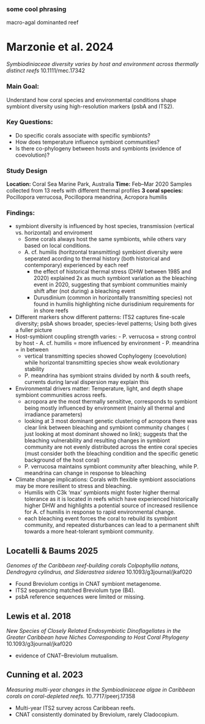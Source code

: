 ### some cool phrasing 
macro-agal dominanted reef 
# Marzonie et al. 2024
*Symbiodiniaceae diversity varies by host and environment across thermally distinct reefs* 10.1111/mec.17342
### Main Goal: 
Understand how coral species and environmental conditions shape symbiont diversity using high-resolution markers (psbA and ITS2).
### Key Questions:
- Do specific corals associate with specific symbionts?
- How does temperature influence symbiont communities?
- Is there co-phylogeny between hosts and symbionts (evidence of coevolution)?
### Study Design 
**Location:** Coral Sea Marine Park, Australia
**Time:** Feb–Mar 2020
Samples collected from 13 reefs with different thermal profiles
**3 coral species:** Pocillopora verrucosa, Pocillopora meandrina, Acropora humilis
### Findings: 
- symbiont diversity is influenced by host species, transmission (vertical vs. horizontal) and enviroment 
	- Some corals always host the same symbionts, while others vary based on local conditions.
	- A. cf. humilis (horitzontal transmitting) symbiont diversity were seperated acording to thermal history (both historical and contemporary) experienced by each reef
		- the effect of historical thermal stress (DHW between 1985 and 2020) explained 2x as much symbiont variation as the bleaching event in 2020, suggesting that symbiont communities mainly shift after (not during) a bleaching event
		- Durusdinium (common in horizontally transmitting species) not found in humilis highlighting niche durisdinium requirements for in shore reefs 
- Different markers show different patterns: ITS2 captures fine-scale diversity; psbA shows broader, species-level patterns; Using both gives a fuller picture
- Host-symbiont coupling strength varies: 
		- P. verrucosa = strong control by host
		- A. cf. humilis = more influenced by environment
		- P. meandrina = in between
	- vertical transmitting species showed Cophylogeny (coevolution) while horizontal transmitting species show weak evolutionary stability 
	- P. meandrina has symbiont strains divided by north & south reefs, currents during larval dispersion may explain this 
- Environmental drivers matter: Temperature, light, and depth shape symbiont communities across reefs.
	- acropora are the most thermally sensititve, corresponds to symbiont being mostly influenced by environment (mainly all thermal and irradiance parameters)
	- looking at 3 most dominant genetic clustering of acropora there was clear link between bleaching and symbiont community changes ( just looking at most dominant showed no link); suggests that the bleaching vulnerability and resulting changes in symbiont community are not evenly distributed across the entire coral species (must consider both the bleaching condition and the specific genetic background of the host coral)
	- P. verrucosa maintains symbiont community after bleaching, while P. meandrina can change in response to bleaching 
- Climate change implications: Corals with flexible symbiont associations may be more resilient to stress and bleaching.
	- Humilis with C3k ‘max’ symbionts might foster higher thermal tolerance as it is located in reefs which have experienced historically higher DHW and highlights a potential source of increased resilience for A. cf humilis in response to rapid environmental change. 
	- each bleaching event forces the coral to rebuild its symbiont community, and repeated disturbances can lead to a permanent shift towards a more heat-tolerant symbiont community.
## Locatelli & Baums 2025 
*Genomes of the Caribbean reef-building corals Colpophyllia natans, Dendrogyra cylindrus, and Siderastrea siderea* 10.1093/g3journal/jkaf020










- Found Breviolum contigs in CNAT symbiont metagenome.
- ITS2 sequencing matched Breviolum type (B4).
- psbA reference sequences were limited or missing.
## Lewis et al. 2018 
*New Species of Closely Related Endosymbiotic Dinoflagellates in the Greater Caribbean have Niches Corresponding to Host Coral Phylogeny* 10.1093/g3journal/jkaf020
- evidence of CNAT–Breviolum mutualism.
## Cunning et al. 2023 
*Measuring multi-year changes in the Symbiodiniaceae algae in Caribbean corals on coral-depleted reefs.* 10.7717/peerj.17358
- Multi-year ITS2 survey across Caribbean reefs.
- CNAT consistently dominated by Breviolum, rarely Cladocopium.

